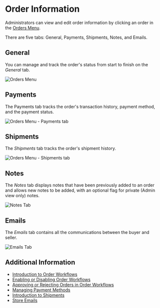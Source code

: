 # Order Information

Administrators can view and edit order information by clicking an order in the [Orders Menu](./orders-menu-reference-guide.md).

There are five tabs: General, Payments, Shipments, Notes, and Emails.

## General

You can manage and track the order's status from start to finish on the _General_ tab.

![Orders Menu](./order-information/images/01.png)

## Payments

The Payments tab tracks the order's transaction history, payment method, and the payment status.

![Orders Menu - Payments tab](./order-information/images/02.png)

## Shipments

The _Shipments_ tab tracks the order's shipment history.

![Orders Menu - Shipments tab](./order-information/images/03.png)

## Notes

The _Notes_ tab displays notes that have been previously added to an order and allows new notes to be added, with an optional flag for private (Admin view only) notes.

![Notes Tab](./order-information/images/04.png)

## Emails

The _Emails_ tab contains all the communications between the buyer and seller.

![Emails Tab](./order-information/images/05.png)

## Additional Information

* [Introduction to Order Workflows](../order-workflows/introduction-to-order-workflows.md)
* [Enabling or Disabling Order Workflows](../order-workflows/enabling-or-disabling-order-workflows.md)
* [Approving or Rejecting Orders in Order Workflows](../order-workflows/approving-or-rejecting-orders-in-order-workflows.md)
* [Managing Payment Methods](../../store-administration/configuring-payment-methods/managing-payment-methods.md)
* [Introduction to Shipments](../shipments/introduction-to-shipments.md)
* [Store Emails](../../store-administration/sending-emails/store-emails.md)